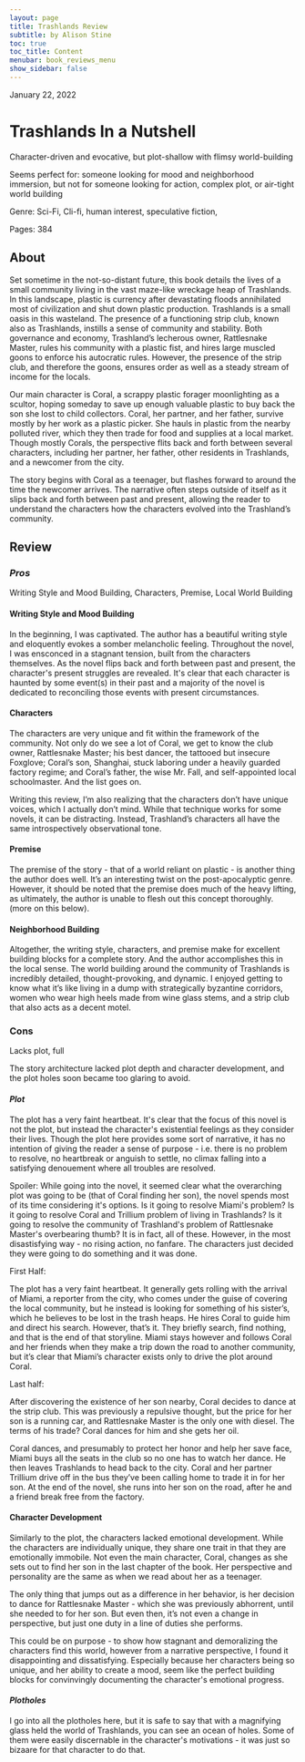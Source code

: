 ```yaml
---
layout: page
title: Trashlands Review
subtitle: by Alison Stine
toc: true
toc_title: Content
menubar: book_reviews_menu
show_sidebar: false
---
```


January 22, 2022



# Trashlands **In a Nutshell** 

Character-driven and evocative, but plot-shallow with flimsy world-building

Seems perfect for: someone looking for mood and neighborhood immersion, but not for someone looking for action, complex plot, or air-tight world building

Genre: Sci-Fi, Cli-fi, human interest, speculative fiction, 

Pages: 384 

## **About**

Set sometime in the not-so-distant future, this book details the lives of a small community living in the vast maze-like wreckage heap of Trashlands. In this landscape, plastic is currency after devastating floods annihilated most of civilization and shut down plastic production. Trashlands is a small oasis in this wasteland. The presence of a functioning strip club, known also as Trashlands, instills a sense of community and stability. Both governance and economy, Trashland’s lecherous owner, Rattlesnake Master, rules his community with a plastic fist, and hires large muscled goons to enforce his autocratic rules. However, the presence of the strip club, and therefore the goons, ensures order as well as a steady stream of income for the locals.

Our main character is Coral, a scrappy plastic forager moonlighting as a scultor, hoping someday to save up enough valuable plastic to buy back the son she lost to child collectors. Coral, her partner, and her father, survive mostly by her work as a plastic picker. She hauls in plastic from the nearby polluted river, which they then trade for food and supplies at a local market. Though mostly Corals, the perspective flits back and forth between several characters, including her partner, her father, other residents in Trashlands, and a newcomer from the city.

The story begins with Coral as a teenager, but flashes forward to around the time the newcomer arrives. The narrative often steps outside of itself as it slips back and forth between past and present, allowing the reader to understand the characters how the characters evolved into the Trashland’s community.

## **Review**

### ***Pros***

Writing Style and Mood Building, Characters, Premise, Local World Building

#### Writing Style and Mood Building

In the beginning, I was captivated. The author has a beautiful writing style and eloquently evokes a somber melancholic feeling. Throughout the novel, I was ensconced in a stagnant tension, built from the characters themselves.  As the novel flips back and forth between past and present, the character's present struggles are revealed. It's clear that each character is haunted by some event(s) in their past and a majority of the novel is dedicated to reconciling those events with present circumstances.

#### Characters

The characters are very unique and fit within the framework of the community. Not only do we see a lot of Coral, we get to know the club owner, Rattlesnake Master; his best dancer, the tattooed but insecure Foxglove; Coral’s son, Shanghai, stuck laboring under a heavily guarded factory regime; and Coral’s father, the wise Mr. Fall, and self-appointed local schoolmaster. And the list goes on.

Writing this review, I’m also realizing that the characters don’t have unique voices, which I actually don’t mind. While that technique works for some novels, it can be distracting. Instead, Trashland’s characters all have the same introspectively observational tone.

#### Premise

The premise of the story - that of a world reliant on plastic - is another thing the author does well. It’s an interesting twist on the post-apocalyptic genre. However, it should be noted that the premise does much of the heavy lifting, as ultimately, the author is unable to flesh out this concept thoroughly. (more on this below).

#### Neighborhood Building

Altogether, the writing style, characters, and premise make for excellent building blocks for a complete story. And the author accomplishes this in the local sense. The world building around the community of Trashlands is incredibly detailed, thought-provoking, and dynamic. I enjoyed getting to know what it’s like living in a dump with strategically byzantine corridors, women who wear high heels made from wine glass stems, and a strip club that also acts as a decent motel. 

### **Cons**

Lacks plot, full

The story architecture lacked plot depth and character development, and the plot holes soon became too glaring to avoid.

#### ***Plot***

The plot has a very faint heartbeat.  It's clear that the focus of this novel is not the plot, but instead the character's existential feelings as they consider their lives. Though the plot here provides some sort of narrative, it has no intention of giving the reader a sense of purpose - i.e. there is no problem to resolve, no heartbreak or anguish to settle, no climax falling into a satisfying denouement where all troubles are resolved. 

Spoiler: While going into the novel, it seemed clear what the overarching plot was going to be (that of Coral finding her son), the novel spends most of its time considering it's options. Is it going to resolve Miami's problem? Is it going to resolve Coral and Trillium problem of living in Trashlands? Is it going to resolve the community of Trashland's problem of Rattlesnake Master's overbearing thumb? It is in fact, all of these. However, in the most disastisfying way - no rising action, no fanfare. The characters just decided they were going to do something and it was done. 

First Half:

The plot has a very faint heartbeat. It generally gets rolling with the arrival of Miami, a reporter from the city, who comes under the guise of covering the local community, but he instead is looking for something of his sister’s, which he believes to be lost in the trash heaps. He hires Coral to guide him and direct his search. However, that’s it. They briefly search, find nothing, and that is the end of that storyline. Miami stays however and follows Coral and her friends when they make a trip down the road to another community, but it’s clear that Miami’s character exists only to drive the plot around Coral. 

Last half: 

After discovering the existence of her son nearby, Coral decides to dance at the strip club. This was previously a repulsive thought, but the price for her son is a running car, and Rattlesnake Master is the only one with diesel. The terms of his trade? Coral dances for him and she gets her oil.

Coral dances, and presumably to protect her honor and help her save face, Miami buys all the seats in the club so no one has to watch her dance. He then leaves Trashlands to head back to the city. Coral and her partner Trillium drive off in the bus they’ve been calling home to trade it in for her son. At the end of the novel, she runs into her son on the road, after he and a friend break free from the factory.

#### **Character Development**

Similarly to the plot, the characters lacked emotional development. While the characters are individually unique, they share one trait in that they are emotionally immobile. Not even the main character, Coral, changes as she sets out to find her son in the last chapter of the book. Her perspective and personality are the same as when we read about her as a teenager.

The only thing that jumps out as a difference in her behavior, is her decision to dance for Rattlesnake Master - which she was previously abhorrent, until she needed to for her son. But even then, it’s not even a change in perspective, but just one duty in a line of duties she performs.

This could be on purpose - to show how stagnant and demoralizing the characters find this world, however from a narrative perspective, I found it disappointing and dissatisfying. Especially because her characters being so unique, and her ability to create a mood, seem like the perfect building blocks for convinvingly documenting the character's emotional progress.

#### *Plotholes* 

I go into all the plotholes here, but it is safe to say that with a magnifying glass held the world of Trashlands, you can see an ocean of holes. Some of them were easily discernable in the character's motivations - it was just so bizaare for that character to do that. 